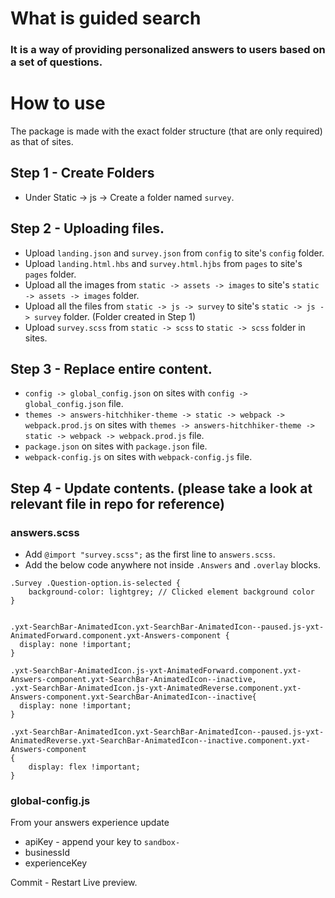 # What is guided search

### It is a way of providing personalized answers to users based on a set of questions.


# How to use

The package is made with the exact folder structure (that are only required) as that of sites.

## Step 1 - Create Folders

- Under Static -> js -> Create a folder named `survey`.

## Step 2 - Uploading files.

- Upload `landing.json` and `survey.json` from `config` to site's `config` folder.
- Upload `landing.html.hbs` and `survey.html.hjbs` from `pages` to site's `pages` folder.
- Upload all the images from `static -> assets -> images` to  site's `static -> assets -> images` folder.
- Upload all the files from `static -> js -> survey` to  site's `static -> js -> survey` folder. (Folder created in Step 1)
- Upload `survey.scss` from `static -> scss` to `static -> scss` folder in sites.

## Step 3 - Replace entire content.

- `config -> global_config.json` on sites with `config -> global_config.json` file.
- `themes -> answers-hitchhiker-theme -> static -> webpack -> webpack.prod.js` on sites with `themes -> answers-hitchhiker-theme -> static -> webpack -> webpack.prod.js` file.
- `package.json` on sites with `package.json` file.
- `webpack-config.js` on sites with `webpack-config.js` file.


## Step 4 - Update contents. (please take a look at relevant file in repo for reference)

### answers.scss
- Add `@import "survey.scss";` as the first line to `answers.scss`.
- Add the below code anywhere not inside `.Answers` and `.overlay` blocks. 
```
.Survey .Question-option.is-selected {
    background-color: lightgrey; // Clicked element background color
}


.yxt-SearchBar-AnimatedIcon.yxt-SearchBar-AnimatedIcon--paused.js-yxt-AnimatedForward.component.yxt-Answers-component {
  display: none !important;
} 

.yxt-SearchBar-AnimatedIcon.js-yxt-AnimatedForward.component.yxt-Answers-component.yxt-SearchBar-AnimatedIcon--inactive,
.yxt-SearchBar-AnimatedIcon.js-yxt-AnimatedReverse.component.yxt-Answers-component.yxt-SearchBar-AnimatedIcon--inactive{
  display: none !important;
}

.yxt-SearchBar-AnimatedIcon.yxt-SearchBar-AnimatedIcon--paused.js-yxt-AnimatedReverse.yxt-SearchBar-AnimatedIcon--inactive.component.yxt-Answers-component
{
    display: flex !important; 
}
```
### global-config.js
From your answers experience update
- apiKey - append your key to `sandbox-`
- businessId
- experienceKey

Commit - Restart Live preview.
